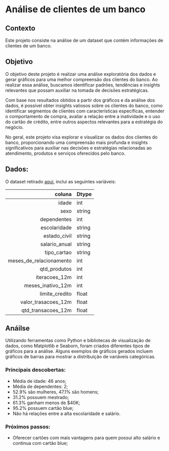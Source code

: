 # Análise de clientes de um banco

## Contexto
Este projeto consiste na análise de um dataset que contém informações de clientes de um banco. 

## Objetivo
O objetivo deste projeto é realizar uma análise exploratória dos dados e gerar gráficos para uma melhor compreensão dos clientes do banco. Ao realizar essa análise, buscamos identificar padrões, tendências e insights relevantes que possam auxiliar na tomada de decisões estratégicas.

Com base nos resultados obtidos a partir dos gráficos e da análise dos dados, é possível obter insights valiosos sobre os clientes do banco, como identificar segmentos de clientes com características específicas, entender o comportamento de compra, avaliar a relação entre a inatividade e o uso do cartão de crédito, entre outros aspectos relevantes para a estratégia do negócio.

No geral, este projeto visa explorar e visualizar os dados dos clientes do banco, proporcionando uma compreensão mais profunda e insights significativos para auxiliar nas decisões e estratégias relacionadas ao atendimento, produtos e serviços oferecidos pelo banco.


## Dados:
O dataset retirado [aqui](https://raw.githubusercontent.com/andre-marcos-perez/ebac-course-utils/main/dataset/credito.csv), inclui as seguintes variáveis:

| coluna | Dtype |
| ------: | ---- |
| idade | int |
| sexo | string |
| dependentes | int |
| escolaridade | string |
| estado_civil | string |
| salario_anual | string |
| tipo_cartao | string |
| meses_de_relacionamento | int |
| qtd_produtos | int |
| iteracoes_12m | int |
| meses_inativo_12m | int |
| limite_credito | float |
| valor_trasacoes_12m | float |
| qtd_transacoes_12m | float |

## Anáilse

Utilizando ferramentas como Python e bibliotecas de visualização de dados, como Matplotlib e Seaborn, foram criados diferentes tipos de gráficos para a análise. Alguns exemplos de gráficos gerados incluem gráficos de barras para mostrar a distribuição de variáveis categóricas.

### Principais descobertas:
- Média de idade: 46 anos;
- Média de dependentes: 2;
- 52.9% são mulheres, 47.1% são homens;
- 31.2% possuem mestrado;
- 61.3% ganham menos de $40K;
- 95.2% possuem cartão blue;
- Não há relações entre a alta escolaridade e salário.

### Próximos passos:
- Oferecer cartões com mais vantagens para quem possui alto salário e continua com cartão blue;


